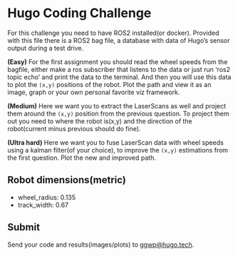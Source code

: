 # Hugo Coding Challenge

For this challenge you need to have ROS2 installed(or docker). Provided with this file there is a ROS2 bag file, a database with data of Hugo’s sensor output during a test drive. 

**(Easy)** For the first assignment you should read the wheel speeds from the bagfile, either make a ros subscriber that listens to the data or just run ‘ros2 topic echo’ and print the data to the terminal. And then you will use this data to plot the ``(x,y)`` positions of the robot. Plot the path and view it as an image, graph or your own personal favorite viz framework.


**(Medium)** Here we want you to extract the LaserScans as well and project them around the ``(x,y)`` position from the previous question. To project them out you need to where the robot is(x,y) and the direction of the robot(current minus previous should do fine).


**(Ultra hard)** Here we want you to fuse LaserScan data with wheel speeds using a kalman filter(of your choice), to improve the ``(x,y)`` estimations from the first question. Plot the new and improved path.

## Robot dimensions(metric)
* wheel_radius: 0.135
* track_width: 0.67

## Submit

Send your code and results(images/plots) to ggwp@hugo.tech.
